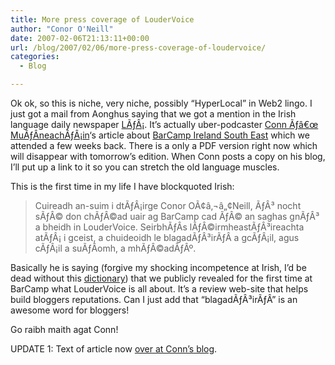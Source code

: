 ```yaml
---
title: More press coverage of LouderVoice
author: "Conor O'Neill"
date: 2007-02-06T21:13:11+00:00
url: /blog/2007/02/06/more-press-coverage-of-loudervoice/
categories:
  - Blog

---
```

Ok ok, so this is niche, very niche, possibly &#8220;HyperLocal&#8221; in Web2 lingo. I just got a mail from Aonghus saying that we got a mention in the Irish language daily newspaper [LÃƒÂ¡][1]. It&#8217;s actually uber-podcaster [Conn Ãƒâ€œ MuÃƒÂ­neachÃƒÂ¡in][2]&#8216;s article about [BarCamp Ireland South East][3] which we attended a few weeks back. There is a only a PDF version right now which will disappear with tomorrow&#8217;s edition. When Conn posts a copy on his blog, I&#8217;ll put up a link to it so you can stretch the old language muscles.

This is the first time in my life I have blockquoted Irish:

> Cuireadh an-suim i dtÃƒÂ¡irge Conor OÃ¢â‚¬â„¢Neill, ÃƒÂ³ nocht sÃƒÂ© don chÃƒÂ©ad uair ag BarCamp cad ÃƒÂ© an saghas gnÃƒÂ³ a bheidh in LouderVoice. SeirbhÃƒÂ­s lÃƒÂ©irmheastÃƒÂ³ireachta atÃƒÂ¡ i gceist, a chuideoidh le blagadÃƒÂ³irÃƒÂ­ a gcÃƒÂ¡il, agus cÃƒÂ¡il a suÃƒÂ­omh, a mhÃƒÂ©adÃƒÂº.

Basically he is saying (forgive my shocking incompetence at Irish, I&#8217;d be dead without this [dictionary][4]) that we publicly revealed for the first time at BarCamp what LouderVoice is all about. It&#8217;s a review web-site that helps build bloggers reputations. Can I just add that &#8220;blagadÃƒÂ³irÃƒÂ­&#8221; is an awesome word for bloggers!

Go raibh maith agat Conn!

UPDATE 1: Text of article now [over at Conn&#8217;s blog][5].

 [1]: http://www.nuacht.com/
 [2]: http://www.imeall.com/
 [3]: http://barcampsoutheast.wordpress.com/
 [4]: http://www.englishirishdictionary.com/dictionary
 [5]: http://imeall.blogspot.com/2007/02/imeall-173-tionlta.html